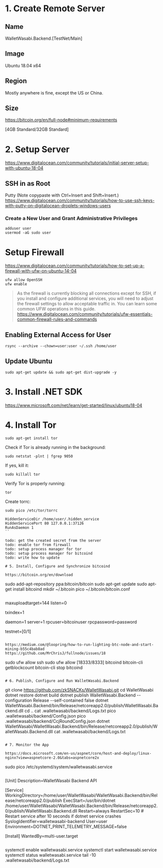 # 1. Create Remote Server

## Name
WalletWasabi.Backend.[TestNet/Main]

## Image
Ubuntu 18.04 x64

## Region
Mostly anywhere is fine, except the US or China.

## Size

https://bitcoin.org/en/full-node#minimum-requirements

[4GB Standard/32GB Standard]

# 2. Setup Server

https://www.digitalocean.com/community/tutorials/initial-server-setup-with-ubuntu-18-04

## SSH in as Root

Putty (Note copypaste with Ctrl+Insert and Shift+Insert.)  
https://www.digitalocean.com/community/tutorials/how-to-use-ssh-keys-with-putty-on-digitalocean-droplets-windows-users

### Create a New User and Grant Administrative Privileges

```
adduser user
usermod -aG sudo user
```

# Setup Firewall

https://www.digitalocean.com/community/tutorials/how-to-set-up-a-firewall-with-ufw-on-ubuntu-14-04

```
ufw allow OpenSSH
ufw enable
```

> As the firewall is currently blocking all connections except for SSH, if you install and configure additional services, you will need to adjust the firewall settings to allow acceptable traffic in. You can learn some common UFW operations in this guide.
> https://www.digitalocean.com/community/tutorials/ufw-essentials-common-firewall-rules-and-commands

## Enabling External Access for User

```
rsync --archive --chown=user:user ~/.ssh /home/user
```

## Update Ubuntu

```
sudo apt-get update && sudo apt-get dist-upgrade -y
```

# 3. Install .NET SDK

https://www.microsoft.com/net/learn/get-started/linux/ubuntu18-04

# 4. Install Tor

```
sudo apt-get install tor
```

Check if Tor is already running in the background:

```
sudo netstat -plnt | fgrep 9050
```

If yes, kill it:

```
sudo killall tor
```

Verify Tor is properly running:
```
tor
```

Create torrc:

```
sudo pico /etc/tor/torrc
```

```
HiddenServiceDir /home/user/.hidden_service
HiddenServicePort 80 127.0.0.1:37126
RunAsDaemon 1
``

todo: get the created secret from the server
todo: enable tor from firewall
todo: setup process manager for tor
todo: setup process manager for bitcoind
todo: write how to update

# 5. Install, Configure and Synchronize bitcoind

https://bitcoin.org/en/download

```
sudo add-apt-repository ppa:bitcoin/bitcoin
sudo apt-get update
sudo apt-get install bitcoind
mkdir ~/.bitcoin
pico ~/.bitcoin/bitcoin.conf
```

```
maxuploadtarget=144
listen=0

txindex=1

daemon=1
server=1
rpcuser=bitcoinuser
rpcpassword=password

testnet=[0/1]
```

https://medium.com/@loopring/how-to-run-lighting-btc-node-and-start-mining-b55c4bab8ad  
https://github.com/MrChrisJ/fullnode/issues/18

```
sudo ufw allow ssh
sudo ufw allow [18333/8333]
bitcoind
bitcoin-cli getblockcount
bitcoin-cli stop
bitcoind
```

# 6. Publish, Configure and Run WalletWasabi.Backend

```
git clone https://github.com/zkSNACKs/WalletWasabi.git
cd WalletWasabi
dotnet restore
dotnet build
dotnet publish WalletWasabi.Backend --configuration Release --self-contained false
dotnet WalletWasabi.Backend/bin/Release/netcoreapp2.0/publish/WalletWasabi.Backend.dll
cd ..
cat .walletwasabi/backend/Logs.txt
pico .walletwasabi/backend/Config.json
pico .walletwasabi/backend/CcjRoundConfig.json
dotnet WalletWasabi/WalletWasabi.Backend/bin/Release/netcoreapp2.0/publish/WalletWasabi.Backend.dll
cat .walletwasabi/backend/Logs.txt
```

# 7. Monitor the App

https://docs.microsoft.com/en-us/aspnet/core/host-and-deploy/linux-nginx?view=aspnetcore-2.0&tabs=aspnetcore2x

```
sudo pico /etc/systemd/system/walletwasabi.service
```

```
[Unit]
Description=WalletWasabi Backend API

[Service]
WorkingDirectory=/home/user/WalletWasabi/WalletWasabi.Backend/bin/Release/netcoreapp2.0/publish
ExecStart=/usr/bin/dotnet /home/user/WalletWasabi/WalletWasabi.Backend/bin/Release/netcoreapp2.0/publish/WalletWasabi.Backend.dll
Restart=always
RestartSec=10  # Restart service after 10 seconds if dotnet service crashes
SyslogIdentifier=walletwasabi-backend
User=user
Environment=DOTNET_PRINT_TELEMETRY_MESSAGE=false

[Install]
WantedBy=multi-user.target
```

```
systemctl enable walletwasabi.service
systemctl start walletwasabi.service
systemctl status walletwasabi.service
tail -10 .walletwasabi/backend/Logs.txt
```
